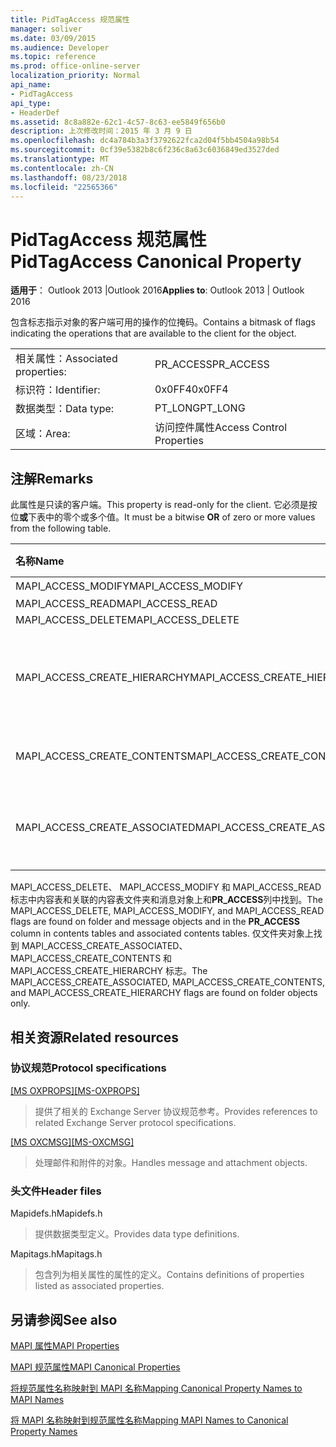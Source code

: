 ```yaml
---
title: PidTagAccess 规范属性
manager: soliver
ms.date: 03/09/2015
ms.audience: Developer
ms.topic: reference
ms.prod: office-online-server
localization_priority: Normal
api_name:
- PidTagAccess
api_type:
- HeaderDef
ms.assetid: 8c8a882e-62c1-4c57-8c63-ee5849f656b0
description: 上次修改时间：2015 年 3 月 9 日
ms.openlocfilehash: dc4a784b3a3f3792622fca2d04f5bb4504a98b54
ms.sourcegitcommit: 0cf39e5382b8c6f236c8a63c6036849ed3527ded
ms.translationtype: MT
ms.contentlocale: zh-CN
ms.lasthandoff: 08/23/2018
ms.locfileid: "22565366"
---
```

# <a name="pidtagaccess-canonical-property"></a><span data-ttu-id="a9dec-103">PidTagAccess 规范属性</span><span class="sxs-lookup"><span data-stu-id="a9dec-103">PidTagAccess Canonical Property</span></span>

  
  
<span data-ttu-id="a9dec-104">**适用于**： Outlook 2013 |Outlook 2016</span><span class="sxs-lookup"><span data-stu-id="a9dec-104">**Applies to**: Outlook 2013 | Outlook 2016</span></span> 
  
<span data-ttu-id="a9dec-105">包含标志指示对象的客户端可用的操作的位掩码。</span><span class="sxs-lookup"><span data-stu-id="a9dec-105">Contains a bitmask of flags indicating the operations that are available to the client for the object.</span></span>
  
|||
|:-----|:-----|
|<span data-ttu-id="a9dec-106">相关属性：</span><span class="sxs-lookup"><span data-stu-id="a9dec-106">Associated properties:</span></span>  <br/> |<span data-ttu-id="a9dec-107">PR_ACCESS</span><span class="sxs-lookup"><span data-stu-id="a9dec-107">PR_ACCESS</span></span>  <br/> |
|<span data-ttu-id="a9dec-108">标识符：</span><span class="sxs-lookup"><span data-stu-id="a9dec-108">Identifier:</span></span>  <br/> |<span data-ttu-id="a9dec-109">0x0FF4</span><span class="sxs-lookup"><span data-stu-id="a9dec-109">0x0FF4</span></span>  <br/> |
|<span data-ttu-id="a9dec-110">数据类型：</span><span class="sxs-lookup"><span data-stu-id="a9dec-110">Data type:</span></span>  <br/> |<span data-ttu-id="a9dec-111">PT_LONG</span><span class="sxs-lookup"><span data-stu-id="a9dec-111">PT_LONG</span></span>  <br/> |
|<span data-ttu-id="a9dec-112">区域：</span><span class="sxs-lookup"><span data-stu-id="a9dec-112">Area:</span></span>  <br/> |<span data-ttu-id="a9dec-113">访问控件属性</span><span class="sxs-lookup"><span data-stu-id="a9dec-113">Access Control Properties</span></span>  <br/> |
   
## <a name="remarks"></a><span data-ttu-id="a9dec-114">注解</span><span class="sxs-lookup"><span data-stu-id="a9dec-114">Remarks</span></span>

<span data-ttu-id="a9dec-115">此属性是只读的客户端。</span><span class="sxs-lookup"><span data-stu-id="a9dec-115">This property is read-only for the client.</span></span> <span data-ttu-id="a9dec-116">它必须是按位**或**下表中的零个或多个值。</span><span class="sxs-lookup"><span data-stu-id="a9dec-116">It must be a bitwise **OR** of zero or more values from the following table.</span></span> 
  
|<span data-ttu-id="a9dec-117">**名称**</span><span class="sxs-lookup"><span data-stu-id="a9dec-117">**Name**</span></span>|<span data-ttu-id="a9dec-118">**值**</span><span class="sxs-lookup"><span data-stu-id="a9dec-118">**Value**</span></span>|<span data-ttu-id="a9dec-119">**说明**</span><span class="sxs-lookup"><span data-stu-id="a9dec-119">**Description**</span></span>|
|:-----|:-----|:-----|
|<span data-ttu-id="a9dec-120">MAPI_ACCESS_MODIFY</span><span class="sxs-lookup"><span data-stu-id="a9dec-120">MAPI_ACCESS_MODIFY</span></span>  <br/> |<span data-ttu-id="a9dec-121">0x00000001</span><span class="sxs-lookup"><span data-stu-id="a9dec-121">0x00000001</span></span>  <br/> |<span data-ttu-id="a9dec-122">写入</span><span class="sxs-lookup"><span data-stu-id="a9dec-122">Write</span></span>  <br/> |
|<span data-ttu-id="a9dec-123">MAPI_ACCESS_READ</span><span class="sxs-lookup"><span data-stu-id="a9dec-123">MAPI_ACCESS_READ</span></span>  <br/> |<span data-ttu-id="a9dec-124">0x00000002</span><span class="sxs-lookup"><span data-stu-id="a9dec-124">0x00000002</span></span>  <br/> |<span data-ttu-id="a9dec-125">Read</span><span class="sxs-lookup"><span data-stu-id="a9dec-125">Read</span></span>  <br/> |
|<span data-ttu-id="a9dec-126">MAPI_ACCESS_DELETE</span><span class="sxs-lookup"><span data-stu-id="a9dec-126">MAPI_ACCESS_DELETE</span></span>  <br/> |<span data-ttu-id="a9dec-127">0x00000004</span><span class="sxs-lookup"><span data-stu-id="a9dec-127">0x00000004</span></span>  <br/> |<span data-ttu-id="a9dec-128">Delete</span><span class="sxs-lookup"><span data-stu-id="a9dec-128">Delete</span></span>  <br/> |
|<span data-ttu-id="a9dec-129">MAPI_ACCESS_CREATE_HIERARCHY</span><span class="sxs-lookup"><span data-stu-id="a9dec-129">MAPI_ACCESS_CREATE_HIERARCHY</span></span>  <br/> |<span data-ttu-id="a9dec-130">0x00000008</span><span class="sxs-lookup"><span data-stu-id="a9dec-130">0x00000008</span></span>  <br/> |<span data-ttu-id="a9dec-131">在文件夹层次结构中创建子文件夹</span><span class="sxs-lookup"><span data-stu-id="a9dec-131">Create subfolders in the folder hierarchy</span></span>  <br/> |
|<span data-ttu-id="a9dec-132">MAPI_ACCESS_CREATE_CONTENTS</span><span class="sxs-lookup"><span data-stu-id="a9dec-132">MAPI_ACCESS_CREATE_CONTENTS</span></span>  <br/> |<span data-ttu-id="a9dec-133">0x00000010</span><span class="sxs-lookup"><span data-stu-id="a9dec-133">0x00000010</span></span>  <br/> |<span data-ttu-id="a9dec-134">创建内容的消息</span><span class="sxs-lookup"><span data-stu-id="a9dec-134">Create content messages</span></span>  <br/> |
|<span data-ttu-id="a9dec-135">MAPI_ACCESS_CREATE_ASSOCIATED</span><span class="sxs-lookup"><span data-stu-id="a9dec-135">MAPI_ACCESS_CREATE_ASSOCIATED</span></span>  <br/> |<span data-ttu-id="a9dec-136">0x00000020</span><span class="sxs-lookup"><span data-stu-id="a9dec-136">0x00000020</span></span>  <br/> |<span data-ttu-id="a9dec-137">创建关联的内容消息</span><span class="sxs-lookup"><span data-stu-id="a9dec-137">Create associated content messages</span></span>  <br/> |
   
<span data-ttu-id="a9dec-138">MAPI_ACCESS_DELETE、 MAPI_ACCESS_MODIFY 和 MAPI_ACCESS_READ 标志中内容表和关联的内容表文件夹和消息对象上和**PR_ACCESS**列中找到。</span><span class="sxs-lookup"><span data-stu-id="a9dec-138">The MAPI_ACCESS_DELETE, MAPI_ACCESS_MODIFY, and MAPI_ACCESS_READ flags are found on folder and message objects and in the **PR_ACCESS** column in contents tables and associated contents tables.</span></span> <span data-ttu-id="a9dec-139">仅文件夹对象上找到 MAPI_ACCESS_CREATE_ASSOCIATED、 MAPI_ACCESS_CREATE_CONTENTS 和 MAPI_ACCESS_CREATE_HIERARCHY 标志。</span><span class="sxs-lookup"><span data-stu-id="a9dec-139">The MAPI_ACCESS_CREATE_ASSOCIATED, MAPI_ACCESS_CREATE_CONTENTS, and MAPI_ACCESS_CREATE_HIERARCHY flags are found on folder objects only.</span></span> 
  
## <a name="related-resources"></a><span data-ttu-id="a9dec-140">相关资源</span><span class="sxs-lookup"><span data-stu-id="a9dec-140">Related resources</span></span>

### <a name="protocol-specifications"></a><span data-ttu-id="a9dec-141">协议规范</span><span class="sxs-lookup"><span data-stu-id="a9dec-141">Protocol specifications</span></span>

<span data-ttu-id="a9dec-142">[[MS OXPROPS]](http://msdn.microsoft.com/library/f6ab1613-aefe-447d-a49c-18217230b148%28Office.15%29.aspx)</span><span class="sxs-lookup"><span data-stu-id="a9dec-142">[[MS-OXPROPS]](http://msdn.microsoft.com/library/f6ab1613-aefe-447d-a49c-18217230b148%28Office.15%29.aspx)</span></span>
  
> <span data-ttu-id="a9dec-143">提供了相关的 Exchange Server 协议规范参考。</span><span class="sxs-lookup"><span data-stu-id="a9dec-143">Provides references to related Exchange Server protocol specifications.</span></span>
    
<span data-ttu-id="a9dec-144">[[MS OXCMSG]](http://msdn.microsoft.com/library/7fd7ec40-deec-4c06-9493-1bc06b349682%28Office.15%29.aspx)</span><span class="sxs-lookup"><span data-stu-id="a9dec-144">[[MS-OXCMSG]](http://msdn.microsoft.com/library/7fd7ec40-deec-4c06-9493-1bc06b349682%28Office.15%29.aspx)</span></span>
  
> <span data-ttu-id="a9dec-145">处理邮件和附件的对象。</span><span class="sxs-lookup"><span data-stu-id="a9dec-145">Handles message and attachment objects.</span></span>
    
### <a name="header-files"></a><span data-ttu-id="a9dec-146">头文件</span><span class="sxs-lookup"><span data-stu-id="a9dec-146">Header files</span></span>

<span data-ttu-id="a9dec-147">Mapidefs.h</span><span class="sxs-lookup"><span data-stu-id="a9dec-147">Mapidefs.h</span></span>
  
> <span data-ttu-id="a9dec-148">提供数据类型定义。</span><span class="sxs-lookup"><span data-stu-id="a9dec-148">Provides data type definitions.</span></span>
    
<span data-ttu-id="a9dec-149">Mapitags.h</span><span class="sxs-lookup"><span data-stu-id="a9dec-149">Mapitags.h</span></span>
  
> <span data-ttu-id="a9dec-150">包含列为相关属性的属性的定义。</span><span class="sxs-lookup"><span data-stu-id="a9dec-150">Contains definitions of properties listed as associated properties.</span></span>
    
## <a name="see-also"></a><span data-ttu-id="a9dec-151">另请参阅</span><span class="sxs-lookup"><span data-stu-id="a9dec-151">See also</span></span>



[<span data-ttu-id="a9dec-152">MAPI 属性</span><span class="sxs-lookup"><span data-stu-id="a9dec-152">MAPI Properties</span></span>](mapi-properties.md)
  
[<span data-ttu-id="a9dec-153">MAPI 规范属性</span><span class="sxs-lookup"><span data-stu-id="a9dec-153">MAPI Canonical Properties</span></span>](mapi-canonical-properties.md)
  
[<span data-ttu-id="a9dec-154">将规范属性名称映射到 MAPI 名称</span><span class="sxs-lookup"><span data-stu-id="a9dec-154">Mapping Canonical Property Names to MAPI Names</span></span>](mapping-canonical-property-names-to-mapi-names.md)
  
[<span data-ttu-id="a9dec-155">将 MAPI 名称映射到规范属性名称</span><span class="sxs-lookup"><span data-stu-id="a9dec-155">Mapping MAPI Names to Canonical Property Names</span></span>](mapping-mapi-names-to-canonical-property-names.md)

